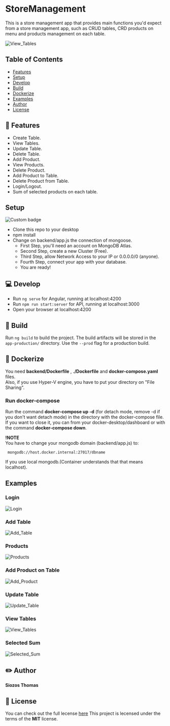 # StoreManagement

This is a store management app that provides main functions you'd expect from a store management app,
such as CRUD tables, CRD products on menu and products management on each table.

![View_Tables](https://github.com/SiozosThomas/Store-Management/blob/master/examples/table-list.png)

## Table of Contents

* [Features](#Features)
* [Setup](#Setup)
* [Develop](#Develop)
* [Build](#Build)
* [Dockerize](#Dockerize)
* [Examples](#Examples)
* [Author](#Author)
* [License](#License)

## :scroll: Features

* Create Table.
* View Tables.
* Update Table.
* Delete Table.
* Add Product.
* View Products.
* Delete Product.
* Add Product to Table.
* Delete Product from Table.
* Login/Logout.
* Sum of selected products on each table.

## Setup
![Custom badge](https://img.shields.io/endpoint?color=%23CB3837&logo=NPM&style=plastic&url=https%3A%2F%2Ff54vff4z3g0b.runkit.sh%2F)

- Clone this repo to your desktop
- npm install
- Change on backend/app.js the connection of mongoose.
  - First Step, you'll need an account on MongoDB Atlas.
  - Second Step, create a new Cluster (Free).
  - Third Step, allow Network Access to your IP or 0.0.0.0/0 (anyone).
  - Fourth Step, connect your app with your database.
  - You are ready!

## :computer: Develop

- Run `ng serve` for Angular, running at localhost:4200
- Run `npm run start:server` for API, running at localhost:3000
- Open your browser at localhost:4200

## :wrench: Build

Run `ng build` to build the project. The build artifacts will be stored in the `app-production/` directory. Use the `--prod` flag for a production build.

## :whale: Dockerize

You need **backend/Dockerfile** , **./Dockerfile** and **docker-compose.yaml** files.<br/>
Also, if you use Hyper-V engine, you have to put your directory on "File Sharing".<br/>

### Run docker-compose

Run the command **docker-compose up -d** (for detach mode, remove -d if you don't want detach mode) in the directory with the docker-compose file.<br/>
If you want to close it, you can from your docker-desktop/dashboard or with the command **docker-compose down**.<br/>

**!NOTE**<br/>
You have to change your mongodb domain (backend/app.js) to:
```
 mongodb://host.docker.internal:27017/dbname
```
If you use local mongodb.(Container understands that that means localhost).

## Examples

### Login

![Login](https://github.com/SiozosThomas/Store-Management/blob/master/examples/login.png)

### Add Table

![Add_Table](https://github.com/SiozosThomas/Store-Management/blob/master/examples/add_table.png)

### Products

![Products](https://github.com/SiozosThomas/Store-Management/blob/master/examples/products.png)

### Add Product on Table

![Add_Product](https://github.com/SiozosThomas/Store-Management/blob/master/examples/add_product.png)

### Update Table

![Update_Table](https://github.com/SiozosThomas/Store-Management/blob/master/examples/update_table.png)

### View Tables

![View_Tables](https://github.com/SiozosThomas/Store-Management/blob/master/examples/table-list.png)

### Selected Sum

![Selected_Sum](https://github.com/SiozosThomas/Store-Management/blob/master/examples/selected.png)

## :pencil2: Author

**Siozos Thomas**

## :key: License

You can check out the full lecense [here](https://github.com/SiozosThomas/Store-Management/blob/master/LICENSE)
This project is lecensed under the terms of the **MIT** license.
